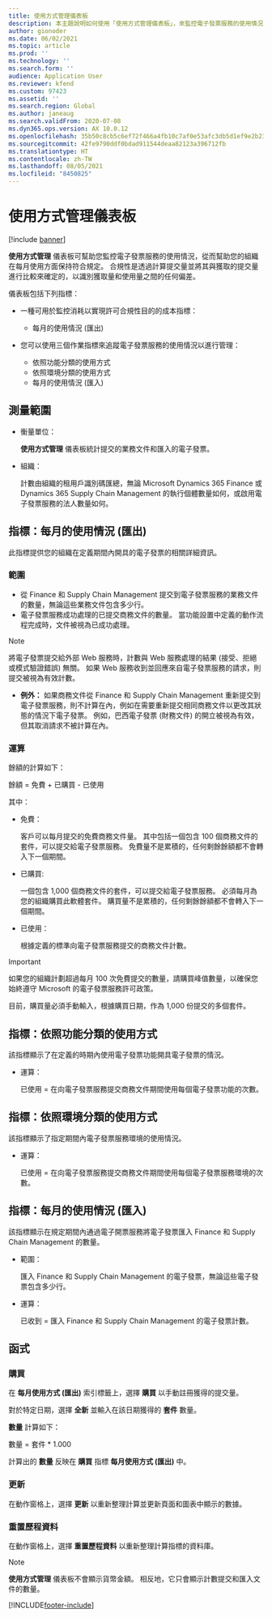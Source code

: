 ```yaml
---
title: 使用方式管理儀表板
description: 本主題說明如何使用「使用方式管理儀表板」，來監控電子發票服務的使用情況並符合規定。
author: gionoder
ms.date: 06/02/2021
ms.topic: article
ms.prod: ''
ms.technology: ''
ms.search.form: ''
audience: Application User
ms.reviewer: kfend
ms.custom: 97423
ms.assetid: ''
ms.search.region: Global
ms.author: janeaug
ms.search.validFrom: 2020-07-08
ms.dyn365.ops.version: AX 10.0.12
ms.openlocfilehash: 35b50c8cb5c6ef72f466a4fb10c7af0e53afc3db5d1ef9e2b23d6049e24a70c3
ms.sourcegitcommit: 42fe9790ddf0bdad911544deaa82123a396712fb
ms.translationtype: HT
ms.contentlocale: zh-TW
ms.lasthandoff: 08/05/2021
ms.locfileid: "8450825"
---
```

# <a name="usage-management-dashboard"></a>使用方式管理儀表板

[!include [banner](../includes/banner.md)]

**使用方式管理** 儀表板可幫助您監控電子發票服務的使用情況，從而幫助您的組織在每月使用方面保持符合規定。 合規性是透過計算提交量並將其與獲取的提交量進行比較來確定的，以識別獲取量和使用量之間的任何偏差。

儀表板包括下列指標：

- 一種可用於監控消耗以實現許可合規性目的的成本指標：

    - 每月的使用情況 (匯出)

- 您可以使用三個作業指標來追蹤電子發票服務的使用情況以進行管理：

    - 依照功能分類的使用方式
    - 依照環境分類的使用方式
    - 每月的使用情況 (匯入)

## <a name="measurement-scope"></a>測量範圍

- 衡量單位： 

    **使用方式管理** 儀表板統計提交的業務文件和匯入的電子發票。

- 組織： 

    計數由組織的租用戶識別碼匯總，無論 Microsoft Dynamics 365 Finance 或 Dynamics 365 Supply Chain Management 的執行個體數量如何，或啟用電子發票服務的法人數量如何。


## <a name="indicator-usage-per-month-export"></a>指標：每月的使用情況 (匯出)

此指標提供您的組織在定義期間內開具的電子發票的相關詳細資訊。

### <a name="scope"></a>範圍
- 從 Finance 和 Supply Chain Management 提交到電子發票服務的業務文件的數量，無論這些業務文件包含多少行。
- 電子發票服務成功處理的已提交商務文件的數量。 當功能設置中定義的動作流程完成時，文件被視為已成功處理。

> [!NOTE]
> 將電子發票提交給外部 Web 服務時，計數與 Web 服務處理的結果 (接受、拒絕或模式驗證錯誤) 無關。 如果 Web 服務收到並回應來自電子發票服務的請求，則提交被視為有效計數。

- **例外：** 如果商務文件從 Finance 和 Supply Chain Management 重新提交到電子發票服務，則不計算在內，例如在需要重新提交相同商務文件以更改其狀態的情況下電子發票。 例如，巴西電子發票 (財務文件) 的開立被視為有效，但其取消請求不被計算在內。


### <a name="calculation"></a>運算

餘額的計算如下：

餘額 = 免費 + 已購買 - 已使用

其中：

- 免費：
  
    客戶可以每月提交的免費商務文件量。 其中包括一個包含 100 個商務文件的套件，可以提交給電子發票服務。 免費量不是累積的，任何剩餘餘額都不會轉入下一個期間。
  
- 已購買:
  
    一個包含 1,000 個商務文件的套件，可以提交給電子發票服務。 必須每月為您的組織購買此軟體套件。 購買量不是累積的，任何剩餘餘額都不會轉入下一個期間。
  
- 已使用： 

    根據定義的標準向電子發票服務提交的商務文件計數。
   
> [!IMPORTANT]
> 如果您的組織計劃超過每月 100 次免費提交的數量，請購買峰值數量，以確保您始終遵守 Microsoft 的電子發票服務許可政策。
>
> 目前，購買量必須手動輸入，根據購買日期，作為 1,000 份提交的多個套件。

## <a name="indicator-usage-by-feature"></a>指標：依照功能分類的使用方式

該指標顯示了在定義的時期內使用電子發票功能開具電子發票的情況。

- 運算：
  
    已使用 = 在向電子發票服務提交商務文件期間使用每個電子發票功能的次數。

## <a name="indicator-usage-by-environment"></a>指標：依照環境分類的使用方式

該指標顯示了指定期間內電子發票服務環境的使用情況。

- 運算：
    
    已使用 = 在向電子發票服務提交商務文件期間使用每個電子發票服務環境的次數。

## <a name="indicator-usage-per-month-import"></a>指標：每月的使用情況 (匯入)

該指標顯示在規定期間內通過電子開票服務將電子發票匯入 Finance 和 Supply Chain Management 的數量。

- 範圍：

    匯入 Finance 和 Supply Chain Management 的電子發票，無論這些電子發票包含多少行。

- 運算：

    已收到 = 匯入 Finance 和 Supply Chain Management 的電子發票計數。

## <a name="functions"></a>函式
### <a name="purchase"></a>購買

在 **每月使用方式 (匯出)** 索引標籤上，選擇 **購買** 以手動註冊獲得的提交量。

對於特定日期，選擇 **全新** 並輸入在該日期獲得的 **套件** 數量。

**數量** 計算如下：

數量 = 套件 * 1.000

計算出的 **數量** 反映在 **購買** 指標 **每月使用方式 (匯出)** 中。

### <a name="update"></a>更新

在動作窗格上，選擇 **更新** 以重新整理計算並更新頁面和圖表中顯示的數據。

### <a name="reset-history-data"></a>重置歷程資料

在動作窗格上，選擇 **重置歷程資料** 以重新整理計算指標的資料庫。




> [!NOTE]
> **使用方式管理** 儀表板不會顯示貨幣金額。 相反地，它只會顯示計數提交和匯入文件的數量。

[!INCLUDE[footer-include](../../includes/footer-banner.md)]
